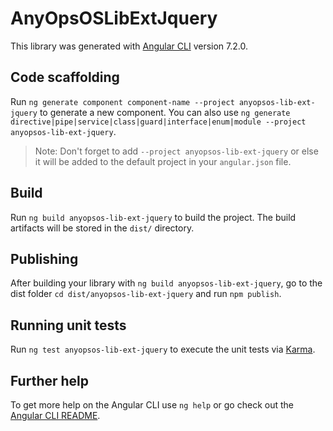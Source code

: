 # AnyOpsOSLibExtJquery

This library was generated with [Angular CLI](https://github.com/angular/angular-cli) version 7.2.0.

## Code scaffolding

Run `ng generate component component-name --project anyopsos-lib-ext-jquery` to generate a new component. You can also use `ng generate directive|pipe|service|class|guard|interface|enum|module --project anyopsos-lib-ext-jquery`.
> Note: Don't forget to add `--project anyopsos-lib-ext-jquery` or else it will be added to the default project in your `angular.json` file. 

## Build

Run `ng build anyopsos-lib-ext-jquery` to build the project. The build artifacts will be stored in the `dist/` directory.

## Publishing

After building your library with `ng build anyopsos-lib-ext-jquery`, go to the dist folder `cd dist/anyopsos-lib-ext-jquery` and run `npm publish`.

## Running unit tests

Run `ng test anyopsos-lib-ext-jquery` to execute the unit tests via [Karma](https://karma-runner.github.io).

## Further help

To get more help on the Angular CLI use `ng help` or go check out the [Angular CLI README](https://github.com/angular/angular-cli/blob/master/README.md).
